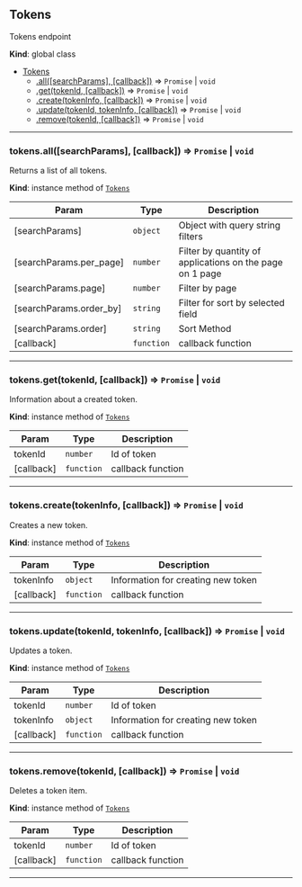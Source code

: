 <a name="Tokens"></a>

## Tokens
Tokens endpoint

**Kind**: global class  

* [Tokens](#Tokens)
    * [.all([searchParams], [callback])](#Tokens+all) ⇒ <code>Promise</code> \| <code>void</code>
    * [.get(tokenId, [callback])](#Tokens+get) ⇒ <code>Promise</code> \| <code>void</code>
    * [.create(tokenInfo, [callback])](#Tokens+create) ⇒ <code>Promise</code> \| <code>void</code>
    * [.update(tokenId, tokenInfo, [callback])](#Tokens+update) ⇒ <code>Promise</code> \| <code>void</code>
    * [.remove(tokenId, [callback])](#Tokens+remove) ⇒ <code>Promise</code> \| <code>void</code>


* * *

<a name="Tokens+all"></a>

### tokens.all([searchParams], [callback]) ⇒ <code>Promise</code> \| <code>void</code>
Returns a list of all tokens.

**Kind**: instance method of [<code>Tokens</code>](#Tokens)  

| Param | Type | Description |
| --- | --- | --- |
| [searchParams] | <code>object</code> | Object with query string filters |
| [searchParams.per_page] | <code>number</code> | Filter by quantity of applications on the page on 1 page |
| [searchParams.page] | <code>number</code> | Filter by page |
| [searchParams.order_by] | <code>string</code> | Filter for sort by selected field |
| [searchParams.order] | <code>string</code> | Sort Method |
| [callback] | <code>function</code> | callback function |


* * *

<a name="Tokens+get"></a>

### tokens.get(tokenId, [callback]) ⇒ <code>Promise</code> \| <code>void</code>
Information about a created token.

**Kind**: instance method of [<code>Tokens</code>](#Tokens)  

| Param | Type | Description |
| --- | --- | --- |
| tokenId | <code>number</code> | Id of token |
| [callback] | <code>function</code> | callback function |


* * *

<a name="Tokens+create"></a>

### tokens.create(tokenInfo, [callback]) ⇒ <code>Promise</code> \| <code>void</code>
Creates a new token.

**Kind**: instance method of [<code>Tokens</code>](#Tokens)  

| Param | Type | Description |
| --- | --- | --- |
| tokenInfo | <code>object</code> | Information for creating new token |
| [callback] | <code>function</code> | callback function |


* * *

<a name="Tokens+update"></a>

### tokens.update(tokenId, tokenInfo, [callback]) ⇒ <code>Promise</code> \| <code>void</code>
Updates a token.

**Kind**: instance method of [<code>Tokens</code>](#Tokens)  

| Param | Type | Description |
| --- | --- | --- |
| tokenId | <code>number</code> | Id of token |
| tokenInfo | <code>object</code> | Information for creating new token |
| [callback] | <code>function</code> | callback function |


* * *

<a name="Tokens+remove"></a>

### tokens.remove(tokenId, [callback]) ⇒ <code>Promise</code> \| <code>void</code>
Deletes a token item.

**Kind**: instance method of [<code>Tokens</code>](#Tokens)  

| Param | Type | Description |
| --- | --- | --- |
| tokenId | <code>number</code> | Id of token |
| [callback] | <code>function</code> | callback function |


* * *

